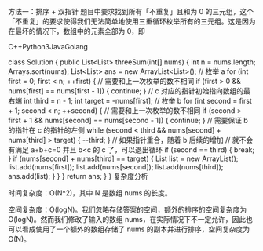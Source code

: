 方法一：排序 + 双指针
题目中要求找到所有「不重复」且和为 0 的三元组，这个「不重复」的要求使得我们无法简单地使用三重循环枚举所有的三元组。这是因为在最坏的情况下，数组中的元素全部为 0，即


C++Python3JavaGolang

class Solution {
public List<List<Integer>> threeSum(int[] nums) {
int n = nums.length;
Arrays.sort(nums);
List<List<Integer>> ans = new ArrayList<List<Integer>>();
// 枚举 a
for (int first = 0; first < n; ++first) {
// 需要和上一次枚举的数不相同
if (first > 0 && nums[first] == nums[first - 1]) {
continue;
}
// c 对应的指针初始指向数组的最右端
int third = n - 1;
int target = -nums[first];
// 枚举 b
for (int second = first + 1; second < n; ++second) {
// 需要和上一次枚举的数不相同
if (second > first + 1 && nums[second] == nums[second - 1]) {
continue;
}
// 需要保证 b 的指针在 c 的指针的左侧
while (second < third && nums[second] + nums[third] > target) {
--third;
}
// 如果指针重合，随着 b 后续的增加
// 就不会有满足 a+b+c=0 并且 b<c 的 c 了，可以退出循环
if (second == third) {
break;
}
if (nums[second] + nums[third] == target) {
List<Integer> list = new ArrayList<Integer>();
list.add(nums[first]);
list.add(nums[second]);
list.add(nums[third]);
ans.add(list);
}
}
}
return ans;
}
}
复杂度分析

时间复杂度：O(N^2)，其中 N 是数组  nums 的长度。

空间复杂度：O(logN)。我们忽略存储答案的空间，额外的排序的空间复杂度为 O(logN)。然而我们修改了输入的数组  nums，在实际情况下不一定允许，因此也可以看成使用了一个额外的数组存储了  nums 的副本并进行排序，空间复杂度为 O(N)。
